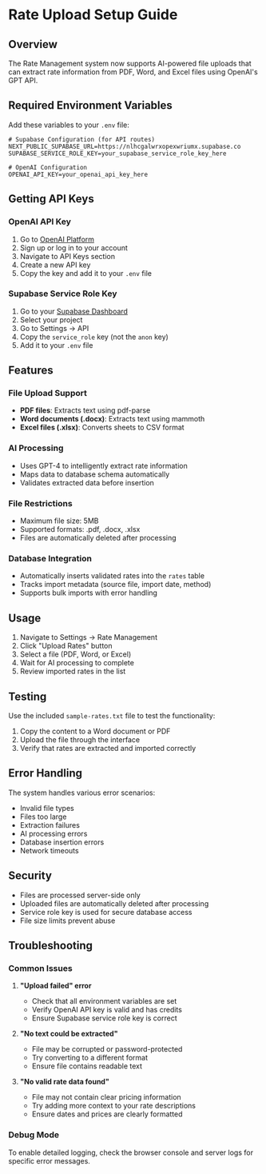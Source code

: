 # Rate Upload Setup Guide

## Overview
The Rate Management system now supports AI-powered file uploads that can extract rate information from PDF, Word, and Excel files using OpenAI's GPT API.

## Required Environment Variables

Add these variables to your `.env` file:

```env
# Supabase Configuration (for API routes)
NEXT_PUBLIC_SUPABASE_URL=https://nlhcgalwrxopexwriumx.supabase.co
SUPABASE_SERVICE_ROLE_KEY=your_supabase_service_role_key_here

# OpenAI Configuration
OPENAI_API_KEY=your_openai_api_key_here
```

## Getting API Keys

### OpenAI API Key
1. Go to [OpenAI Platform](https://platform.openai.com/)
2. Sign up or log in to your account
3. Navigate to API Keys section
4. Create a new API key
5. Copy the key and add it to your `.env` file

### Supabase Service Role Key
1. Go to your [Supabase Dashboard](https://supabase.com/dashboard)
2. Select your project
3. Go to Settings → API
4. Copy the `service_role` key (not the `anon` key)
5. Add it to your `.env` file

## Features

### File Upload Support
- **PDF files**: Extracts text using pdf-parse
- **Word documents (.docx)**: Extracts text using mammoth
- **Excel files (.xlsx)**: Converts sheets to CSV format

### AI Processing
- Uses GPT-4 to intelligently extract rate information
- Maps data to database schema automatically
- Validates extracted data before insertion

### File Restrictions
- Maximum file size: 5MB
- Supported formats: .pdf, .docx, .xlsx
- Files are automatically deleted after processing

### Database Integration
- Automatically inserts validated rates into the `rates` table
- Tracks import metadata (source file, import date, method)
- Supports bulk imports with error handling

## Usage

1. Navigate to Settings → Rate Management
2. Click "Upload Rates" button
3. Select a file (PDF, Word, or Excel)
4. Wait for AI processing to complete
5. Review imported rates in the list

## Testing

Use the included `sample-rates.txt` file to test the functionality:
1. Copy the content to a Word document or PDF
2. Upload the file through the interface
3. Verify that rates are extracted and imported correctly

## Error Handling

The system handles various error scenarios:
- Invalid file types
- Files too large
- Extraction failures
- AI processing errors
- Database insertion errors
- Network timeouts

## Security

- Files are processed server-side only
- Uploaded files are automatically deleted after processing
- Service role key is used for secure database access
- File size limits prevent abuse

## Troubleshooting

### Common Issues

1. **"Upload failed" error**
   - Check that all environment variables are set
   - Verify OpenAI API key is valid and has credits
   - Ensure Supabase service role key is correct

2. **"No text could be extracted"**
   - File may be corrupted or password-protected
   - Try converting to a different format
   - Ensure file contains readable text

3. **"No valid rate data found"**
   - File may not contain clear pricing information
   - Try adding more context to your rate descriptions
   - Ensure dates and prices are clearly formatted

### Debug Mode

To enable detailed logging, check the browser console and server logs for specific error messages. 